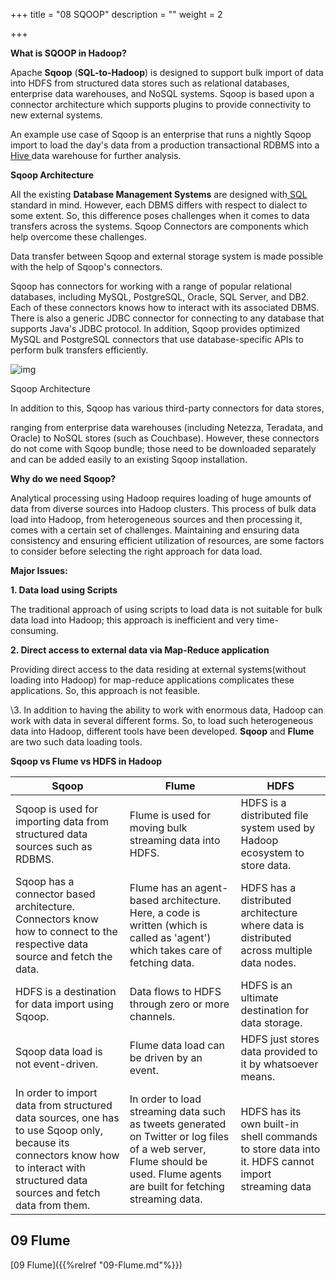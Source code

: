 +++
title = "08 SQOOP"
description = ""
weight = 2

+++

**What is SQOOP in Hadoop?**

Apache **Sqoop** (**SQL-to-Hadoop**) is designed to support bulk import of data into HDFS from structured data stores such as relational databases, enterprise data warehouses, and NoSQL systems. Sqoop is based upon a connector architecture which supports plugins to provide connectivity to new external systems.

An example use case of Sqoop is an enterprise that runs a nightly Sqoop import to load the day's data from a production transactional RDBMS into a[ Hive ](https://www.guru99.com/hive-tutorials.html)data warehouse for further analysis.

**Sqoop Architecture**

All the existing **Database Management Systems** are designed with[ SQL ](https://www.guru99.com/sql.html)standard in mind. However, each DBMS differs with respect to dialect to some extent. So, this difference poses challenges when it comes to data transfers across the systems. Sqoop Connectors are components which help overcome these challenges.

Data transfer between Sqoop and external storage system is made possible with the help of Sqoop's connectors.

Sqoop has connectors for working with a range of popular relational databases, including MySQL, PostgreSQL, Oracle, SQL Server, and DB2. Each of these connectors knows how to interact with its associated DBMS. There is also a generic JDBC connector for connecting to any database that supports Java's JDBC protocol. In addition, Sqoop provides optimized MySQL and PostgreSQL connectors that use database-specific APIs to perform bulk transfers efficiently.

![img](https://www.guru99.com/images/Big_Data/061114_1038_Introductio1.png)

Sqoop Architecture

In addition to this, Sqoop has various third-party connectors for data stores,

ranging from enterprise data warehouses (including Netezza, Teradata, and Oracle) to NoSQL stores (such as Couchbase). However, these connectors do not come with Sqoop bundle; those need to be downloaded separately and can be added easily to an existing Sqoop installation.

**Why do we need Sqoop?**

Analytical processing using Hadoop requires loading of huge amounts of data from diverse sources into Hadoop clusters. This process of bulk data load into Hadoop, from heterogeneous sources and then processing it, comes with a certain set of challenges. Maintaining and ensuring data consistency and ensuring efficient utilization of resources, are some factors to consider before selecting the right approach for data load.

**Major Issues:**

**1. Data load using Scripts**

The traditional approach of using scripts to load data is not suitable for bulk data load into Hadoop; this approach is inefficient and very time-consuming.

**2. Direct access to external data via Map-Reduce application**

Providing direct access to the data residing at external systems(without loading into Hadoop) for map-reduce applications complicates these applications. So, this approach is not feasible.

\3. In addition to having the ability to work with enormous data, Hadoop can work with data in several different forms. So, to load such heterogeneous data into Hadoop, different tools have been developed. **Sqoop** and **Flume** are two such data loading tools.

**Sqoop vs Flume vs HDFS in Hadoop**

| **Sqoop**                                                    | **Flume**                                                    | **HDFS**                                                     |
| ------------------------------------------------------------ | ------------------------------------------------------------ | ------------------------------------------------------------ |
| Sqoop is used for importing data from structured data sources such as RDBMS. | Flume is used for moving bulk streaming data into HDFS.      | HDFS is a distributed file system used by Hadoop ecosystem to store data. |
| Sqoop has a connector based architecture. Connectors know how to connect to the respective data source and fetch the data. | Flume has an agent-based architecture. Here, a code is written (which is called as 'agent') which takes care of fetching data. | HDFS has a distributed architecture where data is distributed across multiple data nodes. |
| HDFS is a destination for data import using Sqoop.           | Data flows to HDFS through zero or more channels.            | HDFS is an ultimate destination for data storage.            |
| Sqoop data load is not event-driven.                         | Flume data load can be driven by an event.                   | HDFS just stores data provided to it by whatsoever means.    |
| In order to import data from structured data sources, one has to use Sqoop only, because its connectors know how to interact with structured data sources and fetch data from them. | In order to load streaming data such as tweets generated on Twitter or log files of a web server, Flume should be used. Flume agents are built for fetching streaming data. | HDFS has its own built-in shell commands to store data into it. HDFS cannot import streaming data |

 

## 09 Flume

[09 Flume]({{%relref "09-Flume.md"%}})

